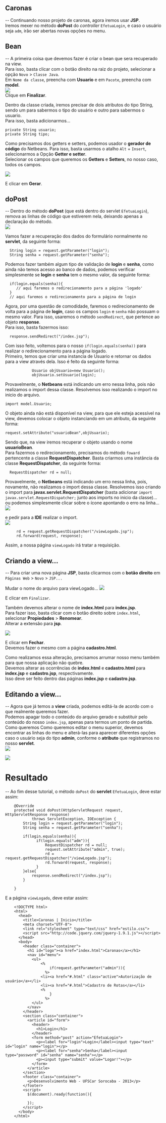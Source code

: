 ## Caronas
--
Continuando nosso projeto de caronas, agora iremos usar **JSP**.  
Iremos mexer no método **doPost** do *controller* `EfetuaLogin`, e caso o usuário seja `adm`, irão ser abertas novas opções no menu.  
  
## Bean
--
A primeira coisa que devemos fazer é criar o bean que sera recuperado na view.  
Para isso, basta clicar com o botão direito na raiz do projeto, selecionar a opção `Novo` > `Classe Java`.  
Em `Nome da classe`, preencha com **Usuario** e em `Pacote`, preencha com **model**.  
[<img src="https://raw.github.com/hugonomura/imagens-tutorial/master/img27.png">](#)  
Clique em **Finalizar**.  
  
Dentro da classe criada, iremos precisar de dois atributos do tipo String, sendo um para sabermos o tipo do usuário e outro para sabermos o usuario.  
Para isso, basta adicionarmos...  
  
    private String usuario;
    private String tipo;
  
Como precisamos dos getters e setters, podemos usador o **gerador de código** do Netbeans. Para isso, basta usarmos o atalho `Alt` + `Insert`, selecionarmos a Opção **Getter e setter**.  
Selecionar os campos que queremos os **Getters** e **Setters**, no nosso caso, todos os campos.  
  
[<img src="https://raw.github.com/hugonomura/imagens-tutorial/master/img28.png">](#)  
  
E clicar em **Gerar**.  
  
## doPost
--
Dentro do método **doPost** (que está dentro do servlet `EfetuaLogin`), remova as linhas de código que estiverem nela, deixando apenas a declaração do método.  
[<img src="https://raw.github.com/hugonomura/imagens-tutorial/master/img20.png">](#)  
  
Vamos fazer a recuperação dos dados do formulário normalmente no **servlet**, da seguinte forma:  
  
      String login = request.getParameter("login");
      String senha = request.getParameter("senha");
  
Podemos fazer também algum tipo de validação de **login** e **senha**, como ainda não temos acesso ao banco de dados, podemos verificar simplesmente se **login** e **senha** tem o mesmo valor, da seguinte forma:  
  
      if(login.equals(senha)){
         // aqui faremos o redirecionamento para a página 'logado'
      }
      // aqui faremos o redirecionamento para a página de login
  
  
Agora, por uma questão de comodidade, faremos o redirecionamento de volta para a página de **login**, caso os campos `login` e `senha` não possuam o mesmo valor. Para isso, usaremos o método `sendRedirect`, que pertence ao objeto **response**.  
Para isso, basta fazermos isso:  
  
      response.sendRedirect("/index.jsp");
  
Com isso feito, voltemos para o nosso `if(login.equals(senha))` para realizar o redirecionamento para a página logado.  
Primeiro, temos que criar uma instancia de Usuario e retornar os dados para a view através dela. Isso é feito da seguinte forma:  
  
                Usuario objUsuario=new Usuario();
                objUsuario.setUsuario(login);
  
Provavelmente, o **Netbeans** está indicando um erro nessa linha, pois não realizamos o import dessa classe. Resolvemos isso realizando o import no inicio do arquivo.  
  
    import model.Usuario;
  
O objeto ainda não está disponível na view, para que ele esteja acessível na view, devemos colocar o objeto instanciando em um atributo, da seguinte forma:  
  
    request.setAttribute("usuarioBean",objUsuario);
  
Sendo que, na view iremos recuperar o objeto usando o nome **usuarioBean**.  
Para fazermos o redirecionamento, precisamos do método `foward` pertencente a classe **RequestDispatcher**. Basta criarmos uma instância da classe **RequestDispatcher**, da seguinte forma:  
  
      RequestDispatcher rd = null;
  
Provavelmente, o **Netbeans** está indicando um erro nessa linha, pois, novamente, não realizamos o import dessa classe. Resolvemos isso criando o import para **javax.servlet.RequestDispatcher** (basta adicionar `import javax.servlet.RequestDispatcher;` junto aos imports no inicio da classe)...  
ou podemos simplesmente clicar sobre o ícone apontando o erro na linha...  
[<img src="https://raw.github.com/hugonomura/imagens-tutorial/master/img21.png">](#)  
  
 e pedir para a **IDE** realizar o import.  
[<img src="https://raw.github.com/hugonomura/imagens-tutorial/master/img22.png">](#)  
  
         rd = request.getRequestDispatcher("/viewLogado.jsp");
         rd.forward(request, response);
  
Assim, a nossa página `viewLogado` irá tratar a requisição.  
  
## Criando a view...
--
Para criar uma nova página **JSP**, basta clicarmos com o **botão direito** em `Páginas Web` > `Novo` > `JSP...`  
  
Mudar o nome do arquivo para viewLogado...
[<img src="https://raw.github.com/hugonomura/imagens-tutorial/master/img23.png">](#)  
  
E clicar em `Finalizar`.  
  
Também devemos alterar o nome de **index.html** para **index.jsp**.  
Para fazer isso, basta clicar com o botão direito sobre `index.html`, selecionar **Propiedades** > **Renomear**.  
Alterar a extensão para **jsp**.  
  
[<img src="https://raw.github.com/hugonomura/imagens-tutorial/master/img26.png">](#)  
  
E clicar em **Fechar**.  
Devemos fazer o mesmo com a página **cadastro.html**.  
    
Como realizamos essa alteração, precisamos arrumar nosso menu também para que nossa aplicação não quebre.  
Devemos alterar as ocorrências de **index.html** e **cadastro.html** para **index.jsp** e **cadastro.jsp**, respectivamente.  
Isso deve ser feito dentro das páginas **index.jsp** e **cadastro.jsp**.  
  
## Editando a view...
--
Agora que já temos a **view** criada, podemos editá-la de acordo com o que realmente queremos fazer.  
Podemos apagar todo o conteúdo do arquivo gerado e substituir pelo conteúdo do nosso `index.jsp`, apenas para termos um ponto de partida.  
Como queremos
Como queremos editar o menu superior, devemos encontrar as linhas do menu e alterá-las para aparecer diferentes opções caso o usuário seja do tipo **admin**, conforme o **atributo** que registramos no nosso **servlet**.  
[<img src="https://raw.github.com/hugonomura/imagens-tutorial/master/img24.png">](#)  
  
[<img src="https://raw.github.com/hugonomura/imagens-tutorial/master/img25.png">](#)  
  
# Resultado
--
Ao fim desse tutorial, o método `doPost` do **servlet** `EfetuaLogin`, deve estar assim:  
  
        @Override
        protected void doPost(HttpServletRequest request, HttpServletResponse response)
                throws ServletException, IOException {
            String login = request.getParameter("login");
            String senha = request.getParameter("senha");

            if(login.equals(senha)){
                  if(login.equals("adm")){
                      RequestDispatcher rd = null;
                      request.setAttribute("admin", true);
                      rd = request.getRequestDispatcher("/viewLogado.jsp");
                      rd.forward(request, response);
                  }
            }else{
                response.sendRedirect("/index.jsp");
            }

        }
  
  
E a página `viewLogado`, deve estar assim:  
  
        <!DOCTYPE html>
        <html>
          <head>
            <title>Caronas | Inicio</title>
            <meta charset="UTF-8">
            <link rel="stylesheet" type="text/css" href="estilo.css">
            <script src="http://code.jquery.com/jquery-1.9.1.js"></script>
          </head>
          <body>
            <header class="container">
              <h1 id="logo"><a href="index.html">Caronas</a></h1>
              <nav id="menu">
                <ul>
                    <% 
                        if(request.getParameter("admin")){
                      %>
                    <li><a href="#.html" class="active">Autorização de usuário</a></li>
                    <li><a href="#.html">Cadastro de Rotas</a></li>
                    <%
                        }
                      %>
                </ul>
              </nav>
            </header>
            <section class="container">
              <article id="form">
                <header>
                  <h1>Login</h1>
                </header>
                <form method="post" action="EfetuaLogin">
                  <p><label for="login">Login</label><input type="text" id="login" name="login"></p>
                  <p><label for="senha">Senha</label><input type="password" id="senha" name="senha"></p>
                  <p><input type="submit" value="Logar!"></p>
                </form>
              </article>
            </section>
            <footer class="container">
              <p>Desenvolvimento Web - UFSCar Sorocaba - 2013</p>
            </footer>
            <script>
              $(document).ready(function(){

              });
            </script>
          </body>
        </html>
  
